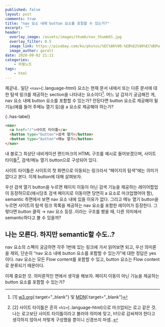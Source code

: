 ```yaml
---
published: false
layout: post
comments: true
title: "nav 요소 내에 button 요소를 포함할 수 있는가?"
excerpt: ""
header:
  overlay_image: /assets/images/thumb/nav_thumb01.jpg
  overlay_filter: 0.5
  image_link: https://pixabay.com/ko/photos/%EC%86%90-%EB%82%98%EC%B9%A8%EB%B0%98-%EC%98%A4%EB%A6%AC-%EC%97%94%ED%85%8C%EC%9D%B4%EC%85%98-3585349/
  image_author: geralt
date: 2020-09-02 21:11
categories:
    - 퍼블노트
tags:
    - html
---
```


제곧내.. 일단 ```<nav>```{:.language-html} 요소는 현재 문서 내에서 또는 다른 문서에 대한 탐색 링크를 제공하는 section을 나타내는 요소이다[^1]. 어느 날 갑자기 궁금해진 게, nav 요소 내에 button 요소를 포함할 수 있는가? 안된다면 button 요소로 제공해야 될 기능(예를 들어 주메뉴 열기 등)을 a 요소로 제공해야 하는가?

{:.has-label}
```html
<nav>
  <a href="/">사이트 타이틀</a>
  <button type="button">검색 열기</button>
  <button type="button">메뉴 열기</button>
</nav>
```

내 블로그 최상단 네비게이션 랜드마크의 HTML 구조를 예시로 들어보겠으며, 사이트 타이틀[^2], 검색/메뉴 열기 button으로 구성되어 있다.

사이트 타이틀은 사이트의 첫 화면으로 이동되는 링크라서 &ldquo;페이지의 탐색&rdquo;에는 의미가 없다고 본다. 이제 button에 대해 살펴보자.

우선 검색 열기 button을 누르면 페이지 이동이 아닌 검색 기능을 제공하는 레이어팝업이 등장하므로(애시당초 검색 페이지로 이동이면 당연히 a 요소로 마크업했어야 함), semantic 측면에서 보면 nav 요소 내에 있을 이유가 없다. 그리고 메뉴 열기 button을 누르면 사이트의 탐색 링크 목록을 제공하는 nav 요소를 포함한 레이어가 등장한다. 그렇다면 button 클릭 &rarr; nav 요소 등장..이라는 구조를 봤을 때, 다른 의미에서 semantic하다고 볼 수 있을까?

## 나는 모른다. 하지만 semantic할 수도..?

nav 요소의 스펙이 궁금하면 각주 1번에 있는 링크에 가서 읽어보면 되고, 우선 의미론을 제외, 단순히 &ldquo;nav 요소 내에 button 요소를 포함할 수 있는가&rdquo;에 대한 정답은 yes이다. nav 요소는 모든 Flow content를 포함할 수 있고, button 요소는 Flow content로 분류되기 때문이다.

이제 중요한 것. 의미론적인 면에서 생각을 해보자. 페이지 이동이 아닌 기능을 제공하는 button 요소를 포함할 수 있는가? 

[^1]: [1] [w3.org](https://www.w3.org/TR/2011/WD-html5-20110405/sections.html#the-nav-element){:target="_blank"} 및 [MDN](https://developer.mozilla.org/en-US/docs/Web/HTML/Element/nav){:target="_blank"}

[^2]: [2] 사이트 타이틀은 흔히 ```<h1>```{:.language-html}으로 마크업되는 로고 같은 것. 나는 로고보단 사이트 타이틀이라고 불러야 의미에 맞고, h1으로 감싸져야 한다고 생각하지 않아서 저렇게 구성했을 뿐이니 신경쓰지 마셈..